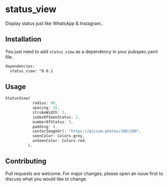 # status_view

Display status just like WhatsApp & Instagram..

## Installation

You just need to add ```status_view``` as a dependency in your pubspec.yaml file.

```bash
dependencies:
  status_view: ^0.0.1
```

## Usage

```dart
StatusView(
            radius: 40,
            spacing: 15,
            strokeWidth: 2,
            indexOfSeenStatus: 2,
            numberOfStatus: 5,
            padding: 4,
            centerImageUrl: "https://picsum.photos/200/300",
            seenColor: Colors.grey,
            unSeenColor: Colors.red,
          ),
```

## Contributing
Pull requests are welcome. For major changes, please open an issue first to discuss what you would like to change.
